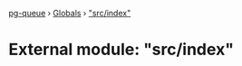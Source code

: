 [pg-queue](../README.md) › [Globals](../globals.md) › ["src/index"](_src_index_.md)

# External module: "src/index"



